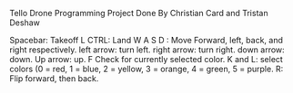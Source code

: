 Tello Drone Programming Project Done By Christian Card and Tristan Deshaw

Spacebar: Takeoff
L CTRL: Land
W A S D : Move Forward, left, back, and right respectively.
left arrow: turn left.
right arrow: turn right.
down arrow: down.
Up arrow: up.
F Check for currently selected color.
K and L: select colors (0 = red, 1 = blue, 2 = yellow, 3 = orange, 4 = green, 5 = purple.
R: Flip forward, then back.
